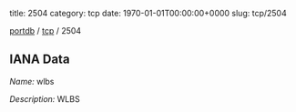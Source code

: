 title: 2504
category: tcp
date: 1970-01-01T00:00:00+0000
slug: tcp/2504

[portdb](/) / [tcp](/category/tcp.html) / 2504


## IANA Data

_Name:_ wlbs

_Description:_ WLBS

